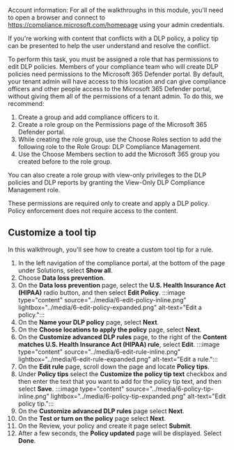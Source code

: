 Account information: For all of the walkthroughs in this module, you'll need to open a browser and connect to <https://compliance.microsoft.com/homepage> using your admin credentials.

If you're working with content that conflicts with a DLP policy, a policy tip can be presented to help the user understand and resolve the conflict.

To perform this task, you must be assigned a role that has permissions to edit DLP policies. Members of your compliance team who will create DLP policies need permissions to the Microsoft 365 Defender portal. By default, your tenant admin will have access to this location and can give compliance officers and other people access to the Microsoft 365 Defender portal, without giving them all of the permissions of a tenant admin. To do this, we recommend:

1. Create a group and add compliance officers to it.
1. Create a role group on the Permissions page of the Microsoft 365 Defender portal.
1. While creating the role group, use the Choose Roles section to add the following role to the Role Group: DLP Compliance Management.
1. Use the Choose Members section to add the Microsoft 365 group you created before to the role group.

You can also create a role group with view-only privileges to the DLP policies and DLP reports by granting the View-Only DLP Compliance Management role.

These permissions are required only to create and apply a DLP policy. Policy enforcement does not require access to the content.

## Customize a tool tip

In this walkthrough, you'll see how to create a custom tool tip for a rule.

1. In the left navigation of the compliance portal, at the bottom of the page under Solutions, select **Show all**.
1. Choose **Data loss prevention**.
1. On the **Data loss prevention** page, select the **U.S. Health Insurance Act (HIPAA)** radio button, and then select **Edit Policy**.
:::image type="content" source="../media/6-edit-policy-inline.png" lightbox="../media/6-edit-policy-expanded.png" alt-text="Edit a policy.":::
1. On the **Name your DLP policy** page, select **Next**.
1. On the **Choose locations to apply the policy** page, select **Next**.
1. On the **Customize advanced DLP rules** page, to the right of the **Content matches U.S. Health Insurance Act (HIPAA) rule**, select **Edit**.
:::image type="content" source="../media/6-edit-rule-inline.png" lightbox="../media/6-edit-rule-expanded.png" alt-text="Edit a rule.":::
1. On the **Edit rule** page, scroll down the page and locate **Policy tips**.
1. Under **Policy tips** select the **Customize the policy tip text** checkbox and then enter the text that you want to add for the policy tip text, and then select **Save**.
:::image type="content" source="../media/6-policy-tip-inline.png" lightbox="../media/6-policy-tip-expanded.png" alt-text="Edit policy tip.":::
1. On the **Customize advanced DLP rules** page select **Next**.
1. On the **Test or turn on the policy** page select **Next**.
1. On the Review, your policy and create it page select **Submit**.
1. After a few seconds, the **Policy updated** page will be displayed. Select **Done**.
